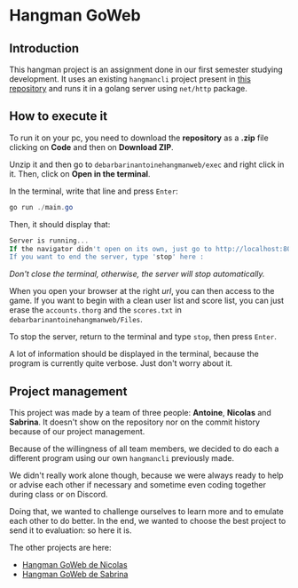 # Hangman GoWeb

## Introduction

This hangman project is an assignment done in our first semester studying development. It uses an existing ```hangmancli``` project present in [this repository](https://github.com/debarbarinantoine/hangmancli.git) and runs it in a golang server using ```net/http``` package.

## How to execute it

To run it on your pc, you need to download the **repository** as a **.zip** file clicking on **Code** and then on **Download ZIP**.

Unzip it and then go to ```debarbarinantoinehangmanweb/exec``` and right click in it. Then, click on **Open in the terminal**.

In the terminal, write that line and press ```Enter```:
``` powershell
go run ./main.go
```

Then, it should display that:
``` powershell
Server is running...
If the navigator didn't open on its own, just go to http://localhost:8080/index on your browser.
If you want to end the server, type 'stop' here :
```
_Don't close the terminal, otherwise, the server will stop automatically._

When you open your browser at the right *url*, you can then access to the game.
If you want to begin with a clean user list and score list, you can just erase the ```accounts.thorg``` and the ```scores.txt``` in ```debarbarinantoinehangmanweb/Files```.

To stop the server, return to the terminal and type ```stop```, then press ```Enter```.

A lot of information should be displayed in the terminal, because the program is currently quite verbose. Just don't worry about it.

## Project management

This project was made by a team of three people: **Antoine**, **Nicolas** and **Sabrina**.
It doesn't show on the repository nor on the commit history because of our project management.

Because of the willingness of all team members, we decided to do each a different program using our own ````hangmancli```` previously made.

We didn't really work alone though, because we were always ready to help or advise each other if necessary and sometime even coding together during class or on Discord.

Doing that, we wanted to challenge ourselves to learn more and to emulate each other to do better. In the end, we wanted to choose the best project to send it to evaluation: so here it is.

The other projects are here:
- [Hangman GoWeb de Nicolas](https://github.com/Nicolas13100/Hangman_Web_Duo.git)
- [Hangman GoWeb de Sabrina]()